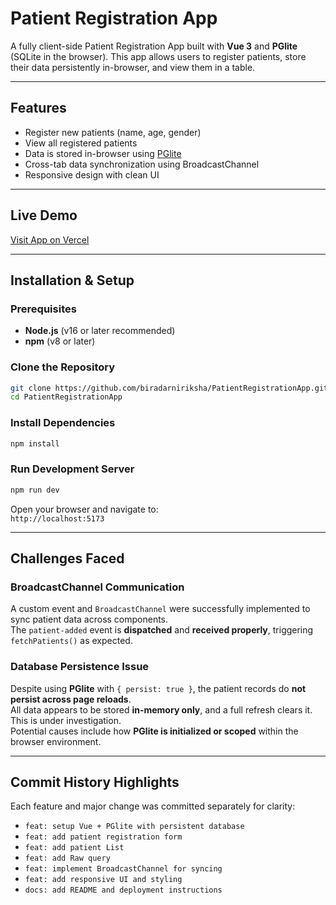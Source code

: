 # Patient Registration App

A fully client-side Patient Registration App built with **Vue 3** and **PGlite** (SQLite in the browser). This app allows users to register patients, store their data persistently in-browser, and view them in a table.

---

## Features

- Register new patients (name, age, gender)
- View all registered patients
- Data is stored in-browser using [PGlite](https://electric-sql.github.io/pglite/)
- Cross-tab data synchronization using BroadcastChannel
- Responsive design with clean UI

---

## Live Demo

 [Visit App on Vercel](https://patient-registration-app-gamma.vercel.app/)

---

##  Installation & Setup

### Prerequisites

- **Node.js** (v16 or later recommended)
- **npm** (v8 or later)

### Clone the Repository

```bash
git clone https://github.com/biradarniriksha/PatientRegistrationApp.git
cd PatientRegistrationApp
```

### Install Dependencies

```bash
npm install
```

### Run Development Server

```bash
npm run dev
```

Open your browser and navigate to:  
 `http://localhost:5173`

---

##  Challenges Faced

###  BroadcastChannel Communication

A custom event and `BroadcastChannel` were successfully implemented to sync patient data across components.  
The `patient-added` event is **dispatched** and **received properly**, triggering `fetchPatients()` as expected.

###  Database Persistence Issue

Despite using **PGlite** with `{ persist: true }`, the patient records do **not persist across page reloads**.  
All data appears to be stored **in-memory only**, and a full refresh clears it. This is under investigation.  
Potential causes include how **PGlite is initialized or scoped** within the browser environment.

---

##  Commit History Highlights

Each feature and major change was committed separately for clarity:

- `feat: setup Vue + PGlite with persistent database`
- `feat: add patient registration form`
- `feat: add patient List`
- `feat: add Raw query`
- `feat: implement BroadcastChannel for syncing`
- `feat: add responsive UI and styling`
- `docs: add README and deployment instructions`

